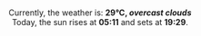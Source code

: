 <p  align="center"><br/>Currently, the weather is: <b> 29°C, <i>overcast clouds</i></b></br>Today, the sun rises at <b>05:11</b> and sets at <b>19:29</b>.</p>